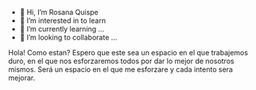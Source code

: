 - 👋 Hi, I’m Rosana Quispe
- 👀 I’m interested in  to learn
- 🌱 I’m currently learning ...
- 💞️ I’m looking to collaborate ...

<!---
Rosaq22/Rosaq22 is a ✨ special ✨ repository because its `README.md` (this file) appears on your GitHub profile.
You can click the Preview link to take a look at your changes.
--->
Hola! Como estan?
 Espero que este sea un espacio en el que trabajemos duro, en el que nos esforzaremos todos por dar lo mejor de nosotros mismos. Será un espacio en el que me esforzare  y cada intento sera mejorar.
